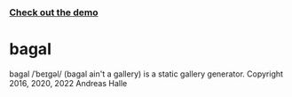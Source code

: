 ### [Check out the demo](https://andern.github.io/bagal)

# bagal
bagal /ˈbeɪɡəl/ (bagal ain't a gallery) is a static gallery generator.
Copyright 2016, 2020, 2022 Andreas Halle
